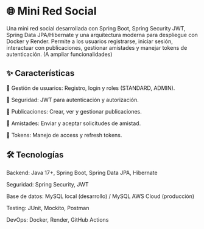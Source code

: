 # 🌐 Mini Red Social




Una mini red social desarrollada con Spring Boot, Spring Security JWT, Spring Data JPA/Hibernate y una arquitectura moderna para despliegue con Docker y Render.
Permite a los usuarios registrarse, iniciar sesión, interactuar con publicaciones, gestionar amistades y manejar tokens de autenticación. (A ampliar funcionalidades)

## ✨ Características

👤 Gestión de usuarios: Registro, login y roles (STANDARD, ADMIN).

🔐 Seguridad: JWT para autenticación y autorización.

📝 Publicaciones: Crear, ver y gestionar publicaciones.

🤝 Amistades: Enviar y aceptar solicitudes de amistad.

🔑 Tokens: Manejo de access y refresh tokens.

## 🛠 Tecnologías

Backend: Java 17+, Spring Boot, Spring Data JPA, Hibernate

Seguridad: Spring Security, JWT

Base de datos: MySQL local (desarrollo) / MySQL AWS Cloud (producción)

Testing: JUnit, Mockito, Postman

DevOps: Docker, Render, GitHub Actions
